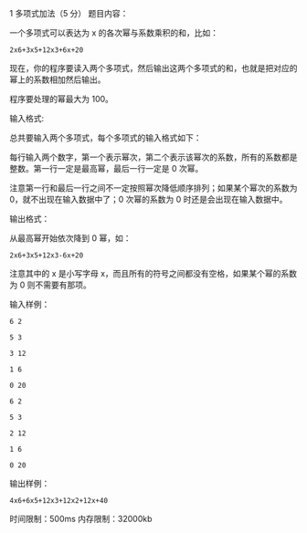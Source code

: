 1 多项式加法（5 分）
题目内容：

一个多项式可以表达为 x 的各次幂与系数乘积的和，比如：
```
2x6+3x5+12x3+6x+20
```
现在，你的程序要读入两个多项式，然后输出这两个多项式的和，也就是把对应的幂上的系数相加然后输出。

程序要处理的幂最大为 100。

输入格式:

总共要输入两个多项式，每个多项式的输入格式如下：

每行输入两个数字，第一个表示幂次，第二个表示该幂次的系数，所有的系数都是整数。第一行一定是最高幂，最后一行一定是 0 次幂。

注意第一行和最后一行之间不一定按照幂次降低顺序排列；如果某个幂次的系数为 0，就不出现在输入数据中了；0 次幂的系数为 0 时还是会出现在输入数据中。

输出格式：

从最高幂开始依次降到 0 幂，如：
```
2x6+3x5+12x3-6x+20
```
注意其中的 x 是小写字母 x，而且所有的符号之间都没有空格，如果某个幂的系数为 0 则不需要有那项。

输入样例：
```
6 2

5 3

3 12

1 6

0 20

6 2

5 3

2 12

1 6

0 20
```
输出样例：
```
4x6+6x5+12x3+12x2+12x+40
```
时间限制：500ms 内存限制：32000kb

